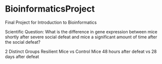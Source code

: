 # BioinformaticsProject
Final Project for Introduction to Bioinformatics

Scientific Question: What is the difference in gene expression between mice shortly after severe social defeat and mice a significant amount of time after the social defeat?

2 Distinct Groups
Resilient Mice vs Control Mice
48 hours after defeat vs 28 days after defeat
